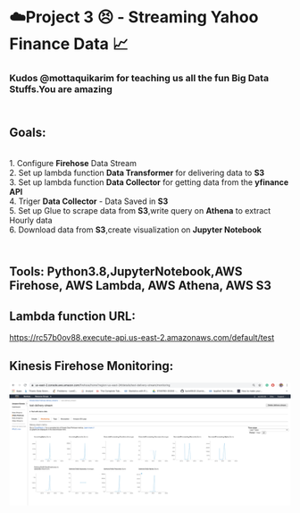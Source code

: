 # :cloud:Project 3 :persevere: - Streaming Yahoo Finance Data :chart_with_upwards_trend:
### Kudos @mottaquikarim for teaching us all the fun Big Data Stuffs.You are amazing



## <br />Goals:
<br />1. Configure **Firehose** Data Stream
<br />2. Set up lambda function **Data Transformer** for delivering data to **S3**
<br />3. Set up lambda function **Data Collector** for getting data from the **yfinance API**
<br />4. Triger **Data Collector** - Data Saved in **S3**
<br />5. Set up Glue to scrape data from **S3**,write query on **Athena** to extract Hourly data
<br />6. Download data from **S3**,create visualization on **Jupyter Notebook**

## <br />Tools: Python3.8,JupyterNotebook,AWS Firehose, AWS Lambda, AWS Athena, AWS S3



## Lambda function URL:
https://rc57b0ov88.execute-api.us-east-2.amazonaws.com/default/test



## Kinesis Firehose Monitoring:
![alt text]( https://github.com/karin6543/AWS-Yahoo-Finance/blob/master/WX20200524-173421@2x.png?raw=true "Graph 1")




